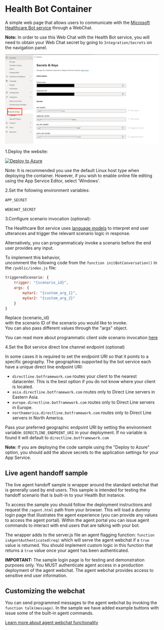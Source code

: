 # Health Bot Container

A simple web page that allows users to communicate with the [Microsoft Healthcare Bot service](https://www.microsoft.com/en-us/research/project/health-bot/) through a WebChat.

**Note:** In order to use this Web Chat with the Health Bot service, you will need to obtain your Web Chat secret by going to `Integration/Secrets` on the navigation panel.
<p align="center">
  <img src="https://raw.githubusercontent.com/microsoft/HealthBotContainerSample/master/secrets.png">
</p>


1.Deploy the website:

[![Deploy to Azure](https://aka.ms/deploytoazurebutton)](https://portal.azure.com/#create/Microsoft.Template/uri/https%3A%2F%2Fraw.githubusercontent.com%2Fmicrosoft%2FHealthBotContainerSample%2Fmaster%2Fazuredeploy.json)

Note: It is recommended you use the default Linux host type when deploying the container.
However, if you wish to enable online file editing using the App Service Editor, select 'Windows'.

2.Set the following environment variables:

`APP_SECRET`

`WEBCHAT_SECRET`

3.Configure scenario invocation (optional):

The Healthcare Bot service uses [language models](https://docs.microsoft.com/HealthBot/language_model_howto) to interpret end user utterances and trigger the relevant scenario logic in response.

Alternatively, you can programmaticaly invoke a scenario before the end user provides any input.

To implement this behavior, uncomment the following code from the `function initBotConversation()` in the `/public/index.js` file:
```javascript
triggeredScenario: {
    trigger: "{scenario_id}",
    args: {
        myVar1: "{custom_arg_1}",
        myVar2: "{custom_arg_2}"
    }
}
```
Replace {scenario_id} with the scenario ID of the scenario you would like to invoke.
You can also pass different values through the "args" object. 

You can read more about programmatic client side scenario invocation [here](https://docs.microsoft.com/HealthBot/integrations/programmatic_invocation)


4.Set the Bot service direct line channel endpoint (optional)

In some cases it is required to set the endpoint URI so that it points to a specific geography. The geographies supported by the bot service each have a unique direct line endpoint URI:

- `directline.botframework.com` routes your client to the nearest datacenter. This is the best option if you do not know where your client is located.
- `asia.directline.botframework.com` routes only to Direct Line servers in Eastern Asia.
- `europe.directline.botframework.com` routes only to Direct Line servers in Europe.
- `northamerica.directline.botframework.com` routes only to Direct Line servers in North America.

Pass your preferred geographic endpoint URI by setting the environment variable: `DIRECTLINE_ENDPOINT_URI` in your deployment. If no variable is found it will default to `directline.botframework.com`

**Note:** If you are deploying the code sample using the "Deploy to Azure" option, you should add the above secrets to the application settings for your App Service.

## Live agent handoff sample

The live agent handoff sample is wrapper around the standard webchat that is generally used by end users. This sample is intended for testing the handoff scenario that is built-in to your Health Bot instance.

To access the sample you should follow the deployment instructions and request the `/agent.html` path from your browser. This will load a dummy login page that illustrates the agent experience (you can provide any values to access the agent portal). Within the agent portal you can issue agent commands to interact with end users that are talking with your bot.

The wrapper adds to the server.js file an agent flagging function: `function isAgentAuthenticated(req)` which will serve the agent webchat if a `true` value is returned. You should implement custom logic in this function that returns a `true` value once your agent has been authenticated.

**IMPORTANT:**
The sample login page is for testing and demonstration purposes only. You MUST authenticate agent access in a production deployment of the agent webchat. The agent webchat provides access to sensitive end user information.

## Customizing the webchat

You can send programmed messages to the agent webchat by invoking the `function talk(message)`. In the sample we have added example buttons with issue some of the built-in agent commands.

[Learn more about agent webchat functionality](https://docs.microsoft.com/en-us/HealthBot/handoff)